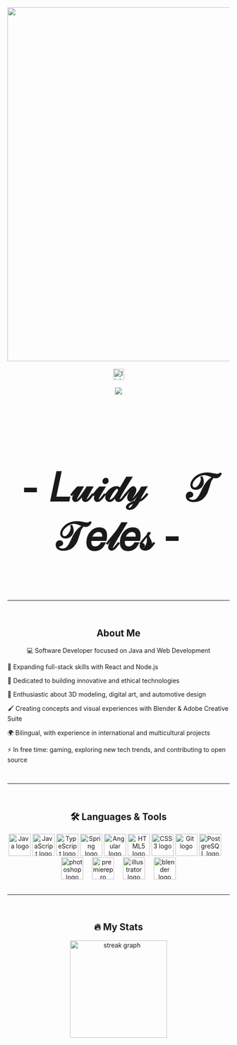 <div align="center">
  <img height="800" src="https://blog.getdarwin.ai/hubfs/ia.gif" />
</div>

<br>

<div align="center">
  <a href="https://www.linkedin.com/in/luidy-t-teles-a3721b375" target="_blank">
    <img src="https://img.shields.io/static/v1?message=LinkedIn&logo=linkedin&label=&color=0077B5&logoColor=white&labelColor=&style=for-the-badge" height="25" alt="linkedin logo" />
  </a>
</div>

<br>

<div align="center">
  <img src="https://visitor-badge.laobi.icu/badge?page_id=luidytt.luidytt&"  />
</div>

<br>

<h1 align="center" style="font-size: 5.5rem; font-weight: bold;">- 𝐿𝓊𝒾𝒹𝓎　𝒯　𝒯𝑒𝓁𝑒𝓈 -</h1>

<br>
<hr>
<br>

<h2 align="center"> About Me</h2>

<p align="center">💻 Software Developer focused on Java and Web Development

🚀 Expanding full-stack skills with React and Node.js

🌱 Dedicated to building innovative and ethical technologies

🎨 Enthusiastic about 3D modeling, digital art, and automotive design

🖌️ Creating concepts and visual experiences with Blender & Adobe Creative Suite

🌍 Bilingual, with experience in international and multicultural projects

⚡ In free time: gaming, exploring new tech trends, and contributing to open source</p>

<br>
<hr>
<br>

<h2 align="center">🛠 Languages & Tools</h2>

<div align="center">
   <!-- Java -->
  <img src="https://cdn.jsdelivr.net/gh/devicons/devicon/icons/java/java-original.svg" height="50" alt="Java logo" />
  <!-- JavaScript -->
  <img src="https://cdn.jsdelivr.net/gh/devicons/devicon/icons/javascript/javascript-original.svg" height="50" alt="JavaScript logo" />
  <!-- TypeScript -->
  <img src="https://cdn.jsdelivr.net/gh/devicons/devicon/icons/typescript/typescript-original.svg" height="50" alt="TypeScript logo" />
  <!-- Spring -->
  <img src="https://cdn.jsdelivr.net/gh/devicons/devicon/icons/spring/spring-original.svg" height="50" alt="Spring logo" />
  <!-- Angular -->
  <img src="https://cdn.jsdelivr.net/gh/devicons/devicon/icons/angular/angular-original.svg" height="50" alt="Angular logo" />
  <!-- HTML5 -->
  <img src="https://cdn.jsdelivr.net/gh/devicons/devicon/icons/html5/html5-original.svg" height="50" alt="HTML5 logo" />
  <!-- CSS3 -->
  <img src="https://cdn.jsdelivr.net/gh/devicons/devicon/icons/css3/css3-original.svg" height="50" alt="CSS3 logo" />
  <!-- Git -->
  <img src="https://cdn.jsdelivr.net/gh/devicons/devicon/icons/git/git-original.svg" height="50" alt="Git logo" />
  <!-- PostgreSQL -->
  <img src="https://cdn.jsdelivr.net/gh/devicons/devicon/icons/postgresql/postgresql-original.svg" height="50" alt="PostgreSQL logo" />
  <img width="12" />
  <img src="https://cdn.jsdelivr.net/gh/devicons/devicon@latest/icons/photoshop/photoshop-original.svg" height="50" alt="photoshop logo" />
  <img width="12" />
  <img src="https://cdn.jsdelivr.net/gh/devicons/devicon@latest/icons/premierepro/premierepro-original.svg" height="50" alt="premierepro logo" />
  <img width="12" />
  <img src="https://cdn.jsdelivr.net/gh/devicons/devicon@latest/icons/illustrator/illustrator-original.svg" height="50" alt="illustrator logo" />
  <img width="12" />
  <img src="https://cdn.jsdelivr.net/gh/devicons/devicon@latest/icons/blender/blender-original.svg" height="50" alt="blender logo" />
</div>

<br>
<hr>
<br>

<h2 align="center">🔥 My Stats</h2>

<div align="center">
  <img src="https://streak-stats.demolab.com?user=luidytt&locale=en&mode=daily&theme=dark&hide_border=false&border_radius=5&order=3" height="220" alt="streak graph"  />
</div>

<br>
